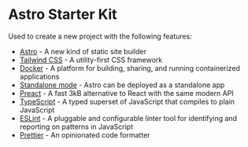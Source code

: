 # Astro Starter Kit

Used to create a new project with the following features:
* [Astro](https://astro.build/) - A new kind of static site builder
* [Tailwind CSS](https://tailwindcss.com/) - A utility-first CSS framework
* [Docker](https://www.docker.com/) - A platform for building, sharing, and running containerized applications
* [Standalone mode](https://docs.astro.build/guides/deployment#standalone) - Astro can be deployed as a standalone app
* [Preact](https://preactjs.com/) - A fast 3kB alternative to React with the same modern API
* [TypeScript](https://www.typescriptlang.org/) - A typed superset of JavaScript that compiles to plain JavaScript
* [ESLint](https://eslint.org/) - A pluggable and configurable linter tool for identifying and reporting on patterns in JavaScript
* [Prettier](https://prettier.io/) - An opinionated code formatter
